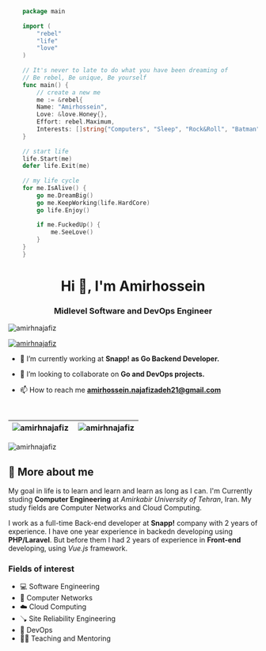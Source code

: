 ```go
    package main
    
    import (
    	"rebel"
    	"life"
    	"love"
    )
    
    // It's never to late to do what you have been dreaming of
    // Be rebel, Be unique, Be yourself
    func main() {
    	// create a new me
    	me := &rebel{
		Name: "Amirhossein",
		Love: &love.Honey{},
		Effort: rebel.Maximum,
		Interests: []string{"Computers", "Sleep", "Rock&Roll", "Batman"},
	}
	
	// start life
	life.Start(me)
	defer life.Exit(me)
	
	// my life cycle
	for me.IsAlive() {
		go me.DreamBig()
		go me.KeepWorking(life.HardCore)
		go life.Enjoy()
		
		if me.FuckedUp() {
			me.SeeLove()
		}
	}
    }
```

<h1 align="center">Hi 👋, I'm Amirhossein</h1>
<h3 align="center">Midlevel Software and DevOps Engineer</h3>

<p align="left"> <img src="https://komarev.com/ghpvc/?username=amirhnajafiz&label=Profile%20views&color=0e75b6&style=flat" alt="amirhnajafiz" /> </p>

<p align="left"> <a href="https://github.com/ryo-ma/github-profile-trophy"><img src="https://github-profile-trophy.vercel.app/?username=amirhnajafiz" alt="amirhnajafiz" /></a> </p>

- 🔭 I’m currently working at **Snapp! as Go Backend Developer.**

- 👯 I’m looking to collaborate on **Go and DevOps projects.**

- 📫 How to reach me **amirhossein.najafizadeh21@gmail.com**

<br />

| <img align="left" src="https://github-readme-stats.vercel.app/api/top-langs?username=amirhnajafiz&show_icons=true&locale=en&layout=compact" alt="amirhnajafiz" /> | <img align="center" src="https://github-readme-stats.vercel.app/api?username=amirhnajafiz&show_icons=true&locale=en" alt="amirhnajafiz" /> |
|----|----|

<p><img align="center" src="https://github-readme-streak-stats.herokuapp.com/?user=amirhnajafiz&" alt="amirhnajafiz" /></p>


## :tipping_hand_person: More about me

My goal in life is to learn and learn and learn as long as I can.
I'm Currently studing **Computer Engineering** at _Amirkabir University of Tehran_, Iran.
My study fields are Computer Networks and Cloud Computing.

I work as a full-time Back-end developer at **Snapp!** company with 2 years of experience.
I have one year experience in backedn developing using **PHP/Laravel**.
But before them I had 2 years of experience in **Front-end** developing, using _Vue.js_ framework.


### Fields of interest

 - :computer: Software Engineering  
 - :electric_plug: Computer Networks
 - :cloud: Cloud Computing
 - :plunger: Site Reliability Engineering
 - :floppy_disk: DevOps
 - :man_teacher: Teaching and Mentoring
